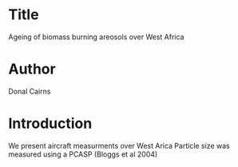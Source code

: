 
# Title
Ageing of biomass burning areosols over West Africa


# Author
Donal Cairns

# Introduction
We present aircraft measurments over West Arica
Particle size was measured using a PCASP (Bloggs et al 2004)